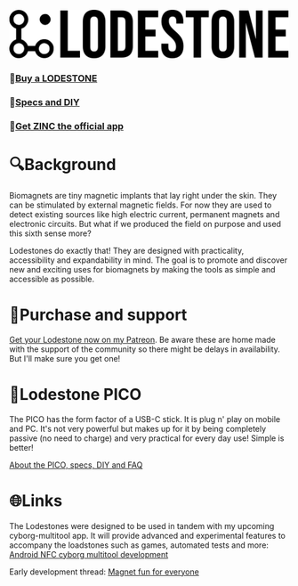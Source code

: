
![Logo](https://github.com/AxelFougues/Lodestone-biomagnet-tools/blob/main/Logo/LodestoneWithName.png?raw=true)

### 🙏[Buy a LODESTONE](https://www.patreon.com/AxelFougues)
### 🔧[Specs and DIY](https://github.com/AxelFougues/Lodestone-biomagnet-tools/wiki)
### 📲[Get ZINC the official app](https://play.google.com/store/apps/details?id=com.AzApps.ZINC)


# 🔍Background
Biomagnets are tiny magnetic implants that lay right under the skin. They can be stimulated by external magnetic fields. For now they are used to detect existing sources like high electric current, permanent magnets and electronic circuits. But what if we produced the field on purpose and used this sixth sense more?

Lodestones do exactly that! They are designed with practicality, accessibility and expandability in mind. The goal is to promote and discover new and exciting uses for biomagnets by making the tools as simple and accessible as possible.

# 💚Purchase and support
 [Get your Lodestone now on my Patreon](https://www.patreon.com/AxelFougues). Be aware these are home made with the support of the community so there might be delays in availability. But I'll make sure you get one!

# 🧲Lodestone PICO
 The PICO has the form factor of a USB-C stick. It is plug n' play on mobile and PC. It's not very powerful but makes up for it by being completely passive (no need to charge) and very practical for every day use! Simple is better!
 
 [About the PICO, specs, DIY and FAQ](https://github.com/AxelFougues/Lodestone-biomagnet-tools/wiki/Lodestone-PICO)

# 🌐Links

 The Lodestones were designed to be used in tandem with my upcoming cyborg-multitool app. It will provide advanced and experimental features to accompany the loadstones such as games, automated tests and more: [Android NFC cyborg multitool development](https://forum.dangerousthings.com/t/android-nfc-cyborg-multitool-development/17772)

 Early development thread: [Magnet fun for everyone](https://forum.dangerousthings.com/t/finger-magnet-fun-for-everyone/18642)
